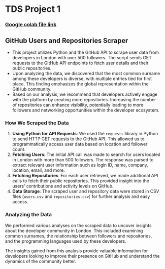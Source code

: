 # TDS Project 1

### [Google colab file link](https://colab.research.google.com/drive/17N9c4y--YXevZfw2mtsOUV9KesLdSgx1?usp=sharing)

## GitHub Users and Repositories Scraper

- This project utilizes Python and the GitHub API to scrape user data from developers in London with over 500 followers. The script sends GET requests to the GitHub API endpoints to fetch user details and their public repositories.
- Upon analyzing the data, we discovered that the most common surname among these developers is diverse, with multiple entries tied for first place. This finding emphasizes the global representation within the GitHub community.
- Based on our analysis, we recommend that developers actively engage with the platform by creating more repositories. Increasing the number of repositories can enhance visibility, potentially leading to more followers and networking opportunities within the developer ecosystem.

### How We Scraped the Data

1. **Using Python for API Requests**: We used the `requests` library in Python to send HTTP GET requests to the GitHub API. This allowed us to programmatically access user data based on location and follower count.
2. **Fetching Users**: The initial API call was made to search for users located in London with more than 500 followers. The response was parsed to extract relevant user information such as login ID, name, company, location, email, and more.
3. **Fetching Repositories**: For each user retrieved, we made additional API calls to fetch their public repositories. This provided insight into the users' contributions and activity levels on GitHub.
4. **Data Storage**: The scraped user and repository data were stored in CSV files (`users.csv` and `repositories.csv`) for further analysis and easy access.

### Analyzing the Data

We performed various analyses on the scraped data to uncover insights about the developer community in London. This included examining common surnames, the relationship between followers and repositories, and the programming languages used by these developers.

The insights gained from this analysis provide valuable information for developers looking to improve their presence on GitHub and understand the dynamics of the community better.
